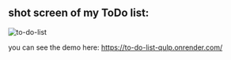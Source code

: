 ## shot screen of my ToDo list:




![to-do-list](https://github.com/tehila1111/ToDo-List/assets/139683282/d646cfdc-e14b-4bb3-9241-40ed14bb4d86)

you can see the demo here: https://to-do-list-qulp.onrender.com/











